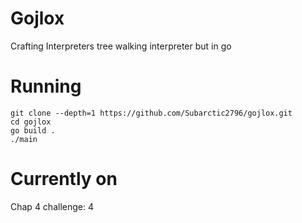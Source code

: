 # Gojlox
Crafting Interpreters tree walking interpreter but in go

# Running
```console
git clone --depth=1 https://github.com/Subarctic2796/gojlox.git
cd gojlox
go build .
./main
```

# Currently on
Chap 4
challenge: 4
